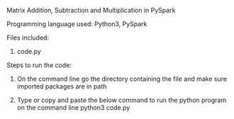 Matrix Addition, Subtraction and Multiplication in PySpark

Programming language used: Python3, PySpark

Files included:
1. code.py


Steps to run the code:

1. On the command line go the directory containing the file and make sure imported packages are in path

2. Type or copy and paste the below command to run the python program on the command line
       python3 code.py